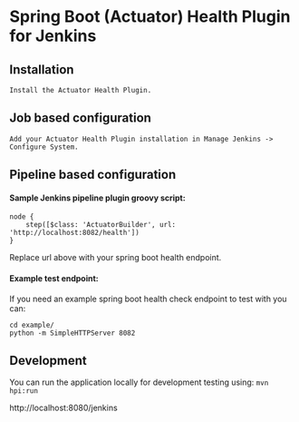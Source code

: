 Spring Boot (Actuator) Health Plugin for Jenkins
================================================

Installation
------------
    Install the Actuator Health Plugin.

Job based configuration
-----------------------
    Add your Actuator Health Plugin installation in Manage Jenkins -> Configure System. 

Pipeline based configuration
----------------------------

#### Sample Jenkins pipeline plugin groovy script:

```
node {
    step([$class: 'ActuatorBuilder', url: 'http://localhost:8082/health'])
}
```

Replace url above with your spring boot health endpoint. 

#### Example test endpoint:

If you need an example spring boot health check endpoint to test with you can:
```
cd example/
python -m SimpleHTTPServer 8082
```

Development
-----------

You can run the application locally for development testing using:
```mvn hpi:run```

http://localhost:8080/jenkins